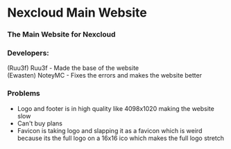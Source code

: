 # Nexcloud Main Website
### The Main Website for Nexcloud
### Developers:
(Ruu3f) Ruu3f - Made the base of the website <br>
(Ewasten) NoteyMC - Fixes the errors and makes the website better
### Problems
- Logo and footer is in high quality like 4098x1020 making the website slow
- Can't buy plans
- Favicon is taking logo and slapping it as a favicon which is weird because its the full logo on a 16x16 ico which makes the full logo stretch 
